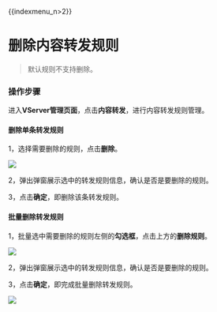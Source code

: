 {{indexmenu_n>2}}

# 删除内容转发规则

> 默认规则不支持删除。


### 操作步骤

进入**VServer管理页面**，点击**内容转发**，进行内容转发规则管理。

#### 删除单条转发规则

1，选择需要删除的规则，点击**删除**。

![](https://static.ucloud.cn/1794b095a27547fc8fa9139273469fa2.png)

2，弹出弹窗展示选中的转发规则信息，确认是否是要删除的规则。

3，点击**确定**，即删除该条转发规则。

#### 批量删除转发规则

1，批量选中需要删除的规则左侧的**勾选框**，点击上方的**删除规则**。

![](https://static.ucloud.cn/572f8e7ee3844e838ca1b861171e7f65.png)

2，弹出弹窗展示选中的转发规则信息，确认是否是要删除的规则。

3，点击**确定**，即完成批量删除转发规则。

 [![](https://static.ucloud.cn/708409d71c0a4a8c8d1fbd6fe3417b36.png)](https://github.com/UCloudDocs/UCloud-document/issues/3)
